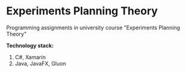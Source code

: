 # Experiments Planning Theory

Programming assignments in university course "Experiments Planning Theory"

**Technology stack:**
1. C#, Xamarin
2. Java, JavaFX, Gluon
